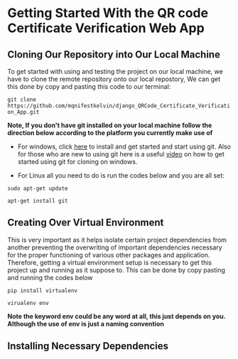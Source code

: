 # Getting Started With the QR code Certificate Verification Web App

## Cloning Our Repository into Our Local Machine
To get started with using and testing the project on our local machine, we have to clone the remote repository onto our local repostory, We can get this done by copy and pasting this code to our terminal:

`git clone https://github.com/mqnifestkelvin/django_QRCode_Certificate_Verification_App.git`

**Note, If you don't have git installed on your local machine follow the direction below according to the platform you currently make use of**
   * For windows, click [here](#https://git-scm.com/download/win) to install and get started and start using git. Also for those who are new to using git here is a useful [video](#https://www.simplilearn.com/tutorials/git-tutorial/git-installation-on-windows) on how to get started using git for cloning on windows.
   
   * For Linux all you need to do is run the codes below and you are all set:
    
`sudo apt-get update
`

`apt-get install git
`

## Creating Over Virtual Environment
This is very important as it helps isolate certain project dependencies from another preventing the overwriting of important dependencies necessary for the proper functioning of various other packages and application. Therefore, getting a virtual environment setup is necessary to get this project up and running as it suppose to. This can be done by copy pasting and running the codes below

`pip install virtualenv`

`virualenv env`

**Note the keyword env could be any word at all, this just depends on you. Although the use of env is just a naming convention**

## Installing Necessary Dependencies

